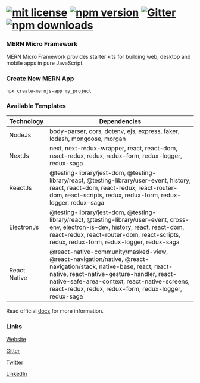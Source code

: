 # [![mit license](https://img.shields.io/github/license/mernjs/create-mernjs-app)](https://github.com/mernjs/create-mernjs-app/blob/master/LICENSE) [![npm version](https://img.shields.io/npm/v/create-mernjs-app)](https://www.npmjs.com/package/create-mernjs-app) [![Gitter](https://badges.gitter.im/mernjs/mernjs.svg)](https://gitter.im/mernjs/mernjs-community) [![npm downloads](https://img.shields.io/npm/dy/create-mernjs-app)](https://www.npmjs.com/package/create-mernjs-app)

### MERN Micro Framework
MERN Micro Framework provides starter kits for building web, desktop and mobile apps in pure JavaScript.

### Create New MERN App
```
npx create-mernjs-app my_project
```

### Available Templates

| Technology | Dependencies |
| ------ | ------ |
| NodeJs | body-parser, cors, dotenv, ejs, express, faker, lodash, mongoose, morgan |
| NextJs | next, next-redux-wrapper, react, react-dom, react-redux, redux, redux-form, redux-logger, redux-saga |
| ReactJs | @testing-library/jest-dom, @testing-library/react, @testing-library/user-event, history, react, react-dom, react-redux, react-router-dom, react-scripts, redux, redux-form, redux-logger, redux-saga |
| ElectronJs | @testing-library/jest-dom, @testing-library/react, @testing-library/user-event, cross-env, electron-is-dev, history, react, react-dom, react-redux, react-router-dom, react-scripts, redux, redux-form, redux-logger, redux-saga |
| React Native | @react-native-community/masked-view, @react-navigation/native, @react-navigation/stack, native-base, react, react-native, react-native-gesture-handler, react-native-safe-area-context, react-native-screens, react-redux, redux, redux-form, redux-logger, redux-saga |


Read official [docs](https://mernjs.github.io/create-mernjs-app) for more information.


### Links
[Website](https://mernjs.github.io/create-mernjs-app)

[Gitter](https://gitter.im/mernjs/mernjs-community)

[Twitter](https://twitter.com/mernjs)

[LinkedIn](https://www.linkedin.com/in/mernjs-community-269551191/)
